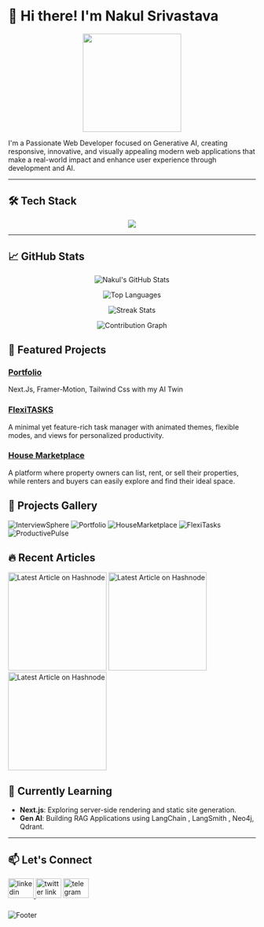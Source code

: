 <!-- ![Header](https://github.com/user-attachments/assets/1dbcad03-b128-41c0-83cf-fbb3d47b9e89) -->

# 👋 Hi there! I'm Nakul Srivastava
<div align="center">
  <img height="200" border-radius="50%"
 src="https://media0.giphy.com/media/v1.Y2lkPTc5MGI3NjExdHp4ZDMwZGV6YmV4aThhaWFmamE1bjc3emNwOHFhZmsxa2NrNmlpaCZlcD12MV9pbnRlcm5hbF9naWZfYnlfaWQmY3Q9Zw/qgQUggAC3Pfv687qPC/giphy.gif"  />
</div>

I'm a Passionate Web Developer focused on Generative AI, creating responsive, innovative, and visually appealing modern web applications that make a real-world impact and enhance user experience through development and AI.

---

###

## 🛠️ Tech Stack

<p align="center">
  <img src="https://skillicons.dev/icons?i=js,react,tailwind,redux,nextjs,github,ai,vercel" />
</p>

---

## 📈 GitHub Stats

<div align="center">
  
![Nakul's GitHub Stats](https://github-readme-stats.vercel.app/api?username=imnakul&show_icons=true&theme=tokyonight)

![Top Languages](https://github-readme-stats.vercel.app/api/top-langs/?username=imnakul&layout=compact&theme=tokyonight)

![Streak Stats](https://streak-stats.demolab.com?user=imnakul&theme=dracula)

![Contribution Graph](https://github-readme-activity-graph.vercel.app/graph?username=imnakul&radius=16&theme=react&area=true&order=5)

</div>


## 🚀 Featured Projects

### [Portfolio](https://github.com/imnakul/My_Portfolio_2.0)
Next.Js, Framer-Motion, Tailwind Css with my AI Twin

### [FlexiTASKS](https://github.com/imnakul/to-do-context-local)
A minimal yet feature-rich task manager with animated themes, flexible modes, and views for personalized productivity.

### [House Marketplace](https://github.com/imnakul/house-marketplace-app)
A platform where property owners can list, rent, or sell their properties, while renters and buyers can easily explore and find their ideal space.



## 🚀 Projects Gallery

<div align="left" >
  
![InterviewSphere](https://github.com/user-attachments/assets/43989307-b2b7-44a1-a960-021bc92ad0c9)
![Portfolio](https://github.com/user-attachments/assets/5777da9a-a07d-4675-95c6-eab747102deb)
![HouseMarketplace](https://github.com/user-attachments/assets/5d26a52e-a9f3-476a-bd36-1ce5a9335165)
![FlexiTasks](https://github.com/user-attachments/assets/e0910b0a-7938-4789-8537-739ed0269e63)
![ProductivePulse](https://github.com/user-attachments/assets/cb6b0539-8890-4e07-a5cc-3ba49cb99aa5)

</div>


## 🔥 Recent Articles
<div align="left">
  <a href="https://llmsinaction.hashnode.dev/agents-llms-and-apis-a-developers-guide-to-local-ai-and-cloud-deployment" ><img src="https://github.com/user-attachments/assets/061a2ca2-c547-44f7-98ef-bee9f35fcdbc" height="200px" alt="Latest Article on Hashnode"  /></a>
  <a href="https://aisimplified.hashnode.dev/decoding-ai-jargons-with-chai-chaicode" ><img src="https://github.com/user-attachments/assets/4d1e265d-aad9-475c-9150-b06707aabe72" height="200px" alt="Latest Article on Hashnode"  /></a>
  <a href="https://ragsimplified.hashnode.dev/series/advanced-rag-query-optimization-techniques" ><img src="https://github.com/user-attachments/assets/22559f1a-5e68-4b2f-bc55-52198e493519" height="200px" alt="Latest Article on Hashnode"  /></a>
</div>


###



## 🌱 Currently Learning

- **Next.js**: Exploring server-side rendering and static site generation.
- **Gen AI**: Building RAG Applications using LangChain , LangSmith , Neo4j, Qdrant.

---

## 📫 Let's Connect

<div align="left">
   <a href="https://www.linkedin.com/in/imnakul/" target="_blank" > <img src="https://raw.githubusercontent.com/maurodesouza/profile-readme-generator/master/src/assets/icons/social/linkedin/default.svg" width="52" height="40" alt="linkedin Link" /> </a> 
  <a href="https://x.com/imnakul_1?t=kE6SVznWCPS3rCFFUEXPAg&s=09" target="_blank" >
  <img src="https://raw.githubusercontent.com/maurodesouza/profile-readme-generator/master/src/assets/icons/social/twitter/default.svg" width="52" height="40" alt="twitter link"  /></a>
  <a href="https://t.me/i_m_nakul" target="_blank" >
  <img src="https://raw.githubusercontent.com/maurodesouza/profile-readme-generator/master/src/assets/icons/social/telegram/default.svg" width="52" height="40" alt="telegram logo"  /></a>
</div>

###

![Footer](https://github.com/user-attachments/assets/3069c561-91a2-426f-8ff5-b4351980b3e7)
